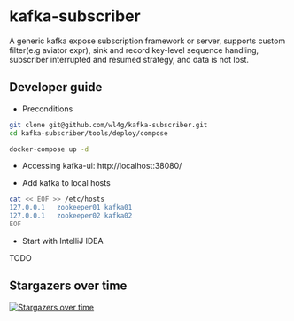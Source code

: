 # kafka-subscriber

A generic kafka expose subscription framework or server, supports custom filter(e.g aviator expr), sink and record key-level sequence handling, subscriber interrupted and resumed strategy, and data is not lost.

## Developer guide

- Preconditions

```bash
git clone git@github.com/wl4g/kafka-subscriber.git
cd kafka-subscriber/tools/deploy/compose

docker-compose up -d
```

- Accessing kafka-ui: http://localhost:38080/

- Add kafka to local hosts

```bash
cat << EOF >> /etc/hosts
127.0.0.1   zookeeper01 kafka01
127.0.0.1   zookeeper02 kafka02
EOF
```

- Start with IntelliJ IDEA

TODO

## Stargazers over time

[![Stargazers over time](https://starchart.cc/wl4g/kafka-subscriber.svg)](https://starchart.cc/wl4g/kafka-subscriber)
